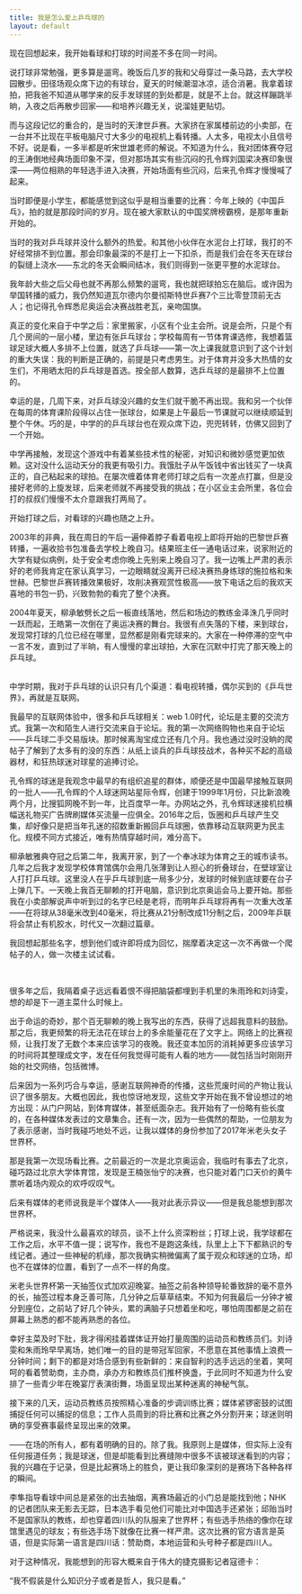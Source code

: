 ```yaml
---
title: 我是怎么爱上乒乓球的
layout: default
---
```


现在回想起来，我开始看球和打球的时间差不多在同一时间。

说打球非常勉强，更多算是遛弯。晚饭后几岁的我和父母穿过一条马路，去大学校园散步。田径场观众席下边的有球台，夏天的时候潮湿冰凉，适合消暑。我拿着球拍，把我爸不知道从哪学来的反手发球搓的到处都是，就是不上台。就这样蹦跳半晌，入夜之后再散步回家——和培养兴趣无关，说溜娃更贴切。

而与这段记忆的重合的，是当时的天津世乒赛。大家挤在家属楼前边的小卖部，在一台并不比现在平板电脑尺寸大多少的电视机上看转播。人太多，电视太小且信号不好。说是看，一多半都是听宋世雄老师的解说。不知道为什么，我对团体赛夺冠的王涛倒地经典场面印象不深，但对那场其实有些沉闷的孔令辉刘国梁决赛印象很深——两位相熟的年轻选手进入决赛，开始场面有些沉闷，后来孔令辉才慢慢喊了起来。

当时即便是小学生，都能感觉到这似乎是相当重要的比赛：今年上映的《中国乒乓》，拍的就是那段时间的岁月。现在被大家默认的中国奖牌榜霸榜，是那年重新开始的。

当时的我对乒乓球并没什么额外的热爱。和其他小伙伴在水泥台上打球，我打的不好经常排不到位置。那会印象最深的不是打上一下扣杀，而是我们会在冬天在球台的裂缝上浇水——东北的冬天会瞬间结冰，我们则得到一张更平整的水泥球台。

我年龄大些之后父母也就不再那么频繁的遛弯，我也就把球拍忘在脑后。或许因为举国转播的威力，我仍然知道瓦尔德内尔曼彻斯特世乒赛7个三比零登顶前无古人；也记得孔令辉悉尼奥运会决赛战胜老瓦，亲吻国旗。

真正的变化来自于中学之后：家里搬家，小区有个业主会所。说是会所，只是个有几个房间的一层小楼，里边有张乒乓球台；学校每周有一节体育课选修，我想着篮球足球大概人多排不上位置，就选了乒乓球——第一次上课我就意识到了这个计划的重大失误：我的判断是正确的，前提是只考虑男生。对于体育并没多大热情的女生们，不用晒太阳的乒乓球是首选。按全部人数算，选乒乓球的是最排不上位置的。

幸运的是，几周下来，对乒乓球没兴趣的女生们就干脆不再出现。我和另一个伙伴在每周的体育课阶段得以占住一张球台，如果是上午最后一节课就可以继续顺延到整个午休。巧的是，中学的的乒乓球台也在观众席下边，兜兜转转，仿佛又回到了一个开始。

中学再接触，发现这个游戏中有着某些技术性的秘密，对知识和微妙感觉更加依赖。这对没什么运动天分的我更有吸引力。我饿肚子从午饭钱中省出钱买了一块真正的，自己粘起来的球拍。在屡次缠着体育老师打球之后有一次差点打赢，但是没接好老师的上旋发球，后来老师就不再接受我的挑战；在小区业主会所里，各位会打的叔叔们慢慢不太介意跟我打两局了。

开始打球之后，对看球的兴趣也随之上升。

2003年的非典，我在周日的午后一遍伸着脖子看着电视上即将开始的巴黎世乒赛转播，一遍收拾书包准备去学校上晚自习。结果班主任一通电话过来，说家附近的大学有疑似病例，处于安全考虑你晚上先别来上晚自习了。我一边嘴上严肃的表示好的老师我肯定在家认真学习，一边眼睛就没离开已经决赛热身练球的施拉格和朱世赫。巴黎世乒赛转播效果极好，攻削决赛观赏性极高——放下电话之后的我欢天喜地的书包一扔，兴致勃勃的看完了整个决赛。

2004年夏天，柳承敏劈长之后一板直线落地，然后和场边的教练金泽洙几乎同时一跃而起，王皓第一次倒在了奥运决赛的舞台。我很有点失落的下楼，来到球台，发现常打球的几位已经在哪里，显然都是刚看完球来的。大家在一种停滞的空气中一言不发，直到过了半晌，有人慢慢的拿出球拍，大家在沉默中打完了那天晚上的乒乓球。

<br>
中学时期，我对于乒乓球的认识只有几个渠道：看电视转播，偶尔买到的《乒乓世界》，再就是互联网。

我最早的互联网体验中，很多和乒乓球相关：web 1.0时代，论坛是主要的交流方式。我第一次和陌生人进行交流来自于论坛。我的第一次网络购物也来自于论坛——乒乓球二手交易版块。那时候离淘宝成立还有几个月。我也通过没时没晌的爬帖子了解到了太多有的没的东西：从纸上谈兵的乒乓球技战术，各种买不起的高级器材，和狂热球迷对球星的追捧讨论。

孔令辉的球迷是我观念中最早的有组织追星的群体，顺便还是中国最早接触互联网的一批人——孔令辉的个人球迷网站星际令辉，创建于1999年1月份，只比新浪晚两个月，比搜狐网晚不到一年，比百度早一年。办网站之外，孔令辉球迷接机拉横幅送礼物买广告牌刷媒体买流量一应俱全。2016年之后，饭圈和乒乓球产生交集，却好像只是把当年孔迷的招数重新搬回乒乓球圈，依靠移动互联网更为民主化。规模不同方式接近，唯有热情穿越时间，难分高下。

柳承敏雅典夺冠之后第二年，我离开家，到了一个奉冰球为体育之王的城市读书。几年之后我才发现学校体育馆偶尔会用几张薄到让人担心的折叠球台，在壁球室让人打打乒乓球。这里没人在乎乒乓球到底一局多少分，发球的时候到底球要在台子上弹几下。一天晚上我百无聊赖的打开电脑，意识到北京奥运会马上要开始。那些我在小卖部解说声中听到过的名字已经是老将，而明年乒乓球将再有一次重大改革——在将球从38毫米改到40毫米，将比赛从21分制改成11分制之后，2009年乒联将会禁止有机胶水，时代又一次翻过篇章。

我回想起那些名字，想到他们或许即将成为回忆，揣摩着决定这一次不再做一个爬帖子的人，做一次楼主试试看。

<br>

很多年之后，我隔着桌子远远看着恨不得把脑袋都埋到手机里的朱雨玲和刘诗雯，想的却是下一道主菜什么时候上。

出于命运的奇妙，那个百无聊赖的晚上我写出的东西，获得了远超我意料的鼓励。那之后，我更频繁的将无法花在球台上的多余能量花在了文字上。网络上的比赛视频，让我打发了无数个本来应该学习的夜晚。我还变本加厉的消耗掉更多应该学习的时间将其整理成文字，发在任何我觉得可能有人看的地方——就包括当时刚刚开始的社交网络，包括微博。

后来因为一系列巧合与幸运，感谢互联网神奇的传播，这些荒废时间的产物让我认识了很多朋友。大概也因此，我也惊讶地发现，这些文字开始在我不曾设想过的地方出现：从门户网站，到体育媒体，甚至纸面杂志。我开始有了一份略有些长度的，在各种媒体发表过的文章集合。还有一次，因为一些偶然的帮助，一位朋友为了表示感谢，当时我碰巧地处不远，让我以媒体的身份参加了2017年米老头女子世界杯。

那是我第一次现场看比赛。之前最近的一次是北京奥运会，我临时有事去了北京，碰巧路过北京大学体育馆，发现是王楠张怡宁的决赛，也只能对着门口天价的黄牛票听着场内观众的欢呼叹叹气。

后来有媒体的老师说我是半个媒体人——我对此表示异议——但是我总能想到那次世界杯。

严格说来，我没什么最喜欢的球员，谈不上什么资深粉丝；打球上说，我学球都在工作之后，水平不值一提；说写作，我也不是跑这条线，队里上上下下都熟识的专线记者。通过一些神秘的机缘，那次我确实稍微偏离了属于观众和球迷的立场，却也不在媒体的位置，看到了一点不一样的角度。

米老头世界杯第一天抽签仪式加欢迎晚宴。抽签之前各种领导轮番致辞的毫不意外的长，抽签过程本身乏善可陈，几分钟之后草草结束。不知为何我最后一分钟才被分到座位，之前站了好几个钟头，累的满脑子只想着坐和吃，哪怕周围都是之前在屏幕上熟悉的都不能再熟悉的各位。

幸好主菜及时下肚，我才得闲挂着媒体证开始打量周围的运动员和教练员们。刘诗雯和朱雨玲早早离场，她们唯一的目的是带冠军回家，不愿意在其他事情上浪费一分钟时间；剩下的都是对场合感到有些新鲜的：来自智利的选手远远的坐着，笑呵呵的看着赞助商，主办商，承办方和教练员们推杯换盏，于此同时不知道为什么安排了一些青少年在晚宴厅表演街舞，场面呈现出某种迷离的神秘气氛。

接下来的几天，运动员教练员按照精心准备的步调训练比赛；媒体紧锣密鼓的试图捕捉任何可以捕捉的信息；工作人员周到的将比赛和比赛之外分割开来；球迷则明确的享受赛事最终呈现出来的效果。

——在场的所有人，都有着明确的目的。除了我。我原则上是媒体，但实际上没有任何报道任务；我是球迷，但是却能看到比赛缝隙中很多不该被球迷看到的内容；我的兴趣在于记录，但是比起赛场上的胜负，更让我印象深刻的是赛场下各种各样的瞬间。

李隼指导看球中间总是紧张的出去抽烟，离赛场最近的小门总是能找到他；NHK的记者团队来无影去无踪，日本选手看见他们可能比对中国选手还紧张；邱贻当时不是国家队的教练，却也穿着四川队的队服来了世界杯；有些选手热络的像你在球馆里遇见的球友；有些选手场下就像在比赛一样严肃。这次比赛的官方语言是英语，但是实际第一语言是四川话：赞助商，本地运营和头号种子都是四川人。

对于这种情况，我能想到的形容大概来自于伟大的捷克摄影记者寇德卡：

“我不假装是什么知识分子或者是哲人，我只是看。”